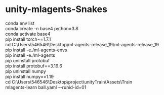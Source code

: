 # unity-mlagents-Snakes


conda env list  
conda create -n base4 python=3.8  
conda activate base4  
pip install torch~=1.7.1  
cd C:\Users\546546\Desktop\ml-agents-release_19\ml-agents-release_19  
pip install -e./ml-agents-envs  
pip install -e./ml-agents  
pip uninstall protobuf  
pip install protobuf==3.19.6  
pip uninstall numpy  
pip install numpy==1.19  
cd C:\Users\546546\Desktop\project\unityTrain\Assets\Train  
mlagents-learn ball.yaml --runid-id=01  

